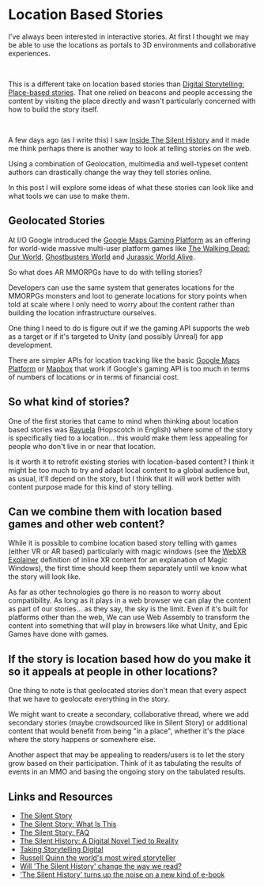 # Location Based Stories

I've always been interested in interactive stories. At first I thought we may be able to use the locations as portals to 3D environments and collaborative experiences.

<div class="message info">
  <p>&nbsp;</p>
  <p>This is a different take on location based stories than <a href="https://publishing-project.rivendellweb.net/digital-storytelling-place-based-stories/">Digital Storytelling: Place-based stories</a>. That one relied on beacons and people accessing the content by visiting the place directly and wasn't particularly concerned with how to build the story itself.
  <p>&nbsp;</p>
</div>

A few days ago (as I write this) I saw [Inside The Silent History](http://contentsmagazine.com/articles/inside-the-silent-history/) and it made me think perhaps there is another way to look at telling stories on the web.

Using a combination of Geolocation, multimedia and well-typeset content authors can drastically change the way they tell stories online.

In this post I will explore some ideas of what these stories can look like and what tools we can use to make them.

## Geolocated Stories

At I/O Google introduced the [Google Maps Gaming Platform](https://cloud.google.com/maps-platform/gaming/) as an offering for world-wide massive multi-user platform games like [The Walking Dead: Our World](https://www.thewalkingdeadourworld.com/), [Ghostbusters World](https://www.facebook.com/GhostbustersWorldOfficial/) and [Jurassic World Alive](https://www.ludia.com/en/games/jurassic-world-alive).

So what does AR MMORPGs have to do with telling stories?

Developers can use the same system that generates  locations for the MMORPGs monsters and loot to generate locations for story points when told at scale where I only need to worry about the content rather than building the location infrastructure ourselves.

One thing I need to do is figure out if we the gaming API supports the web as a target or if it's targeted to Unity (and possibly Unreal) for app development.

There are simpler APIs for location tracking like the basic [Google Maps Platform](https://cloud.google.com/maps-platform/) or [Mapbox](https://www.mapbox.com/) that work if Google's gaming API is too much in terms of numbers of locations or in terms of financial cost.

## So what kind of stories?

One of the first stories that came to mind when thinking about location based stories was [Rayuela](https://es.wikipedia.org/wiki/Rayuela_(novela)) (Hopscotch in English) where some of the story is specifically tied to a location... this would make them less appealing for people who don't live in or near that location.

Is it worth it to retrofit existing stories with location-based content? I think it might be too much to try and adapt local content to a global audience but, as usual, it'll depend on the story, but I think that it will work better with content purpose made for this kind of story telling.

## Can we combine them with location based games and other web content?

While it is possible to combine location based story telling with games (either VR or AR based)  particularly with magic windows (see the [WebXR Explainer](https://github.com/immersive-web/webxr/blob/master/explainer.md) definition of inline XR content for an explanation of Magic Windows), the first time should keep them separately until we know what the story will look like.

As far as other technologies go there is no reason to worry about compatibility. As long as it plays in a web browser we can play the content as part of our stories... as they say, the sky is the limit. Even if it's built for platforms other than the web, We can use Web Assembly to transform the content into something that will play in browsers like what Unity, and Epic Games have done with games.

## If the story is location based how do you make it so it appeals at people in other locations?

One thing to note is that geolocated stories don't mean that every aspect that we have to geolocate everything in the story.

We might want to create a secondary, collaborative thread, where we add secondary stories (maybe crowdsourced like in Silent Story) or additional content that would benefit from being "in a place", whether it's the place where the story happens or somewhere else.

Another aspect that may be appealing to readers/users is to let the story grow based on their participation. Think of it as tabulating the results of events in an MMO and basing the ongoing story on the tabulated results.

## Links and Resources

* [The Silent Story](http://www.thesilenthistory.com/)
* [The Silent Story: What Is This](http://www.thesilenthistory.com/what)
* [The Silent Story: FAQ](http://www.thesilenthistory.com/faq)
* [The Silent History: A Digital Novel Tied to Reality](https://www.kqed.org/arts/108660/the_silent_history_a_digital_novel_tied_to_reality)
* [Taking Storytelling Digital](https://www.publishersweekly.com/pw/by-topic/digital/content-and-e-books/article/53801-taking-storytelling-digital.html)
* [Russell Quinn the world's most wired storyteller](https://www.wired.com/2012/07/russell-quinn-the-worlds-most-wired-storyteller/)
* [Will 'The Silent History' change the way we read?](http://content.usatoday.com/communities/popcandy/post/2012/09/will-the-silent-history-change-the-way-we-read/1#.W-XBpXpKj66)
* ['The Silent History' turns up the noise on a new kind of e-book](http://articles.latimes.com/2012/oct/05/news/la-jc-silent-history-20121006)
